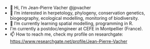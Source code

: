 - 👋 Hi, I’m Jean-Pierre Vacher @jpvacher
- 👀 I’m interested in herpetology, phylogeny, conservation genetics, biogeography, ecological modelling, monitoring of biodiversity.
- 🌱 I’m currently learning spatial modelling, programming in R.
- I'm currently a postdoc/engineer at CEFE in Montpellier (France).
- 📫 How to reach me, check my profile on researchgate: https://www.researchgate.net/profile/Jean-Pierre-Vacher

<!---
jpvacher/jpvacher is a ✨ special ✨ repository because its `README.md` (this file) appears on your GitHub profile.
You can click the Preview link to take a look at your changes.
--->
